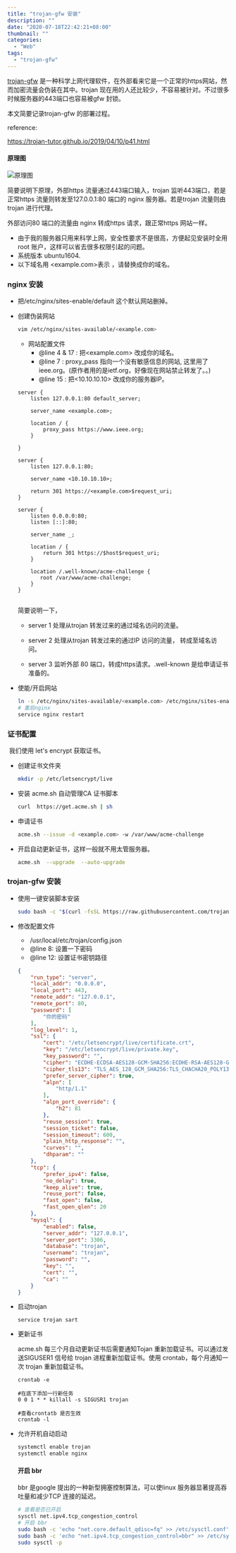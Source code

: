 ```yaml
---
title: "trojan-gfw 安装"
description: ""
date: "2020-07-18T22:42:21+08:00"
thumbnail: ""
categories:
  - "Web"
tags:
  - "trojan-gfw"
---
```


   [trojan-gfw](https://github.com/trojan-gfw/trojan/) 是一种科学上网代理软件，在外部看来它是一个正常的https网站，然而加密流量会伪装在其中。trojan 现在用的人还比较少，不容易被针对。不过很多时候服务器的443端口也容易被gfw 封锁。

本文简要记录trojan-gfw 的部署过程。

reference:

 https://trojan-tutor.github.io/2019/04/10/p41.html

#### 原理图

![原理图](/images/uploads/2020/trojan_sch.svg)

简要说明下原理，外部https 流量通过443端口输入，trojan 监听443端口，若是正常https 流量则转发至127.0.0.1:80 端口的 nginx 服务器。若是trojan 流量则由trojan 进行代理。

外部访问80 端口的流量由 nginx 转成https 请求，跟正常https 网站一样。



*   由于我的服务器只用来科学上网，安全性要求不是很高，方便起见安装时全用root 账户，这样可以省去很多权限引起的问题。
*   系统版本 ubuntu1604.
*   以下域名用 <example.com>表示 ，请替换成你的域名。

### nginx 安装

- 把/etc/nginx/sites-enable/default 这个默认网站删掉。

- 创建伪装网站

  ```bash
  vim /etc/nginx/sites-available/<example.com>
  ```

  - 网站配置文件
    - @line 4 & 17 : 把<example.com> 改成你的域名。
    - @line 7 : proxy_pass 指向一个没有敏感信息的网站, 这里用了 ieee.org。(原作者用的是ietf.org，好像现在网站禁止转发了。。)
    - @line 15 : 把<10.10.10.10> 改成你的服务器IP。

  ```
  server {
      listen 127.0.0.1:80 default_server;
  
      server_name <example.com>;
  
      location / {
          proxy_pass https://www.ieee.org;
      }
  
  }
  
  server {
      listen 127.0.0.1:80;
  
      server_name <10.10.10.10>;
  
      return 301 https://<example.com>$request_uri;
  }
  
  server {
      listen 0.0.0.0:80;
      listen [::]:80;
  
      server_name _;
  
      location / {
          return 301 https://$host$request_uri;
      }
  
      location /.well-known/acme-challenge {
         root /var/www/acme-challenge;
      }
  }
  
  
  ```

  简要说明一下，

  - server 1 处理从trojan 转发过来的通过域名访问的流量。

  - server 2 处理从trojan 转发过来的通过IP 访问的流量， 转成至域名访问。

  - server 3  监听外部 80 端口，转成https请求。.well-known 是给申请证书准备的。

- 使能/开启网站

  ```bash
  ln -s /etc/nginx/sites-available/<example.com> /etc/nginx/sites-enable/
  # 重启nginx
  service nginx restart
  ```

  

### 证书配置

​	我们使用 let's encrypt 获取证书。

- 创建证书文件夹

  ```bash
  mkdir -p /etc/letsencrypt/live
  ```

- 安装 acme.sh 自动管理CA 证书脚本

  ```bash
  curl  https://get.acme.sh | sh
  ```

- 申请证书

  ```bash
  acme.sh --issue -d <example.com> -w /var/www/acme-challenge
  ```

- 开启自动更新证书，这样一般就不用太管服务器。

  ```bash
  acme.sh  --upgrade  --auto-upgrade
  ```

  

### trojan-gfw 安装

* 使用一键安装脚本安装

  ```bash
  sudo bash -c "$(curl -fsSL https://raw.githubusercontent.com/trojan-gfw/trojan-quickstart/master/trojan-quickstart.sh)"
  ```

* 修改配置文件

  *    /usr/local/etc/trojan/config.json
  *    @line 8: 设置一下密码
  *    @line 12: 设置证书密钥路径

  ```json
  {
      "run_type": "server",
      "local_addr": "0.0.0.0",
      "local_port": 443,
      "remote_addr": "127.0.0.1",
      "remote_port": 80,
      "password": [
          "你的密码"
      ],
      "log_level": 1,
      "ssl": {
          "cert": "/etc/letsencrypt/live/certificate.crt",
          "key": "/etc/letsencrypt/live/private.key",
          "key_password": "",
          "cipher": "ECDHE-ECDSA-AES128-GCM-SHA256:ECDHE-RSA-AES128-GCM-SHA256:ECDHE-ECDSA-AES256-GCM-SHA384:ECDHE-RSA-AES256-GCM-SHA384:ECDHE-ECDSA-CHACHA20-POLY1305:ECDHE-RSA-CHACHA20-POLY1305:DHE-RSA-AES128-GCM-SHA256:DHE-RSA-AES256-GCM-SHA384",
          "cipher_tls13": "TLS_AES_128_GCM_SHA256:TLS_CHACHA20_POLY1305_SHA256:TLS_AES_256_GCM_SHA384",
          "prefer_server_cipher": true,
          "alpn": [
              "http/1.1"
          ],
          "alpn_port_override": {
              "h2": 81
          },
          "reuse_session": true,
          "session_ticket": false,
          "session_timeout": 600,
          "plain_http_response": "",
          "curves": "",
          "dhparam": ""
      },
      "tcp": {
          "prefer_ipv4": false,
          "no_delay": true,
          "keep_alive": true,
          "reuse_port": false,
          "fast_open": false,
          "fast_open_qlen": 20
      },
      "mysql": {
          "enabled": false,
          "server_addr": "127.0.0.1",
          "server_port": 3306,
          "database": "trojan",
          "username": "trojan",
          "password": "",
          "key": "",
          "cert": "",
          "ca": ""
      }
  }
  
  ```

* 启动trojan

  ```
  service trojan sart
  ```

* 更新证书

  acme.sh 每三个月自动更新证书后需要通知Tojan 重新加载证书。可以通过发送SIGUSER1 信号给 trojan 进程重新加载证书。使用 crontab，每个月通知一次 trojan 重新加载证书。

  ```
  crontab -e
  
  #在底下添加一行新任务
  0 0 1 * * killall -s SIGUSR1 trojan
  
  #查看crontatb 是否生效
  crontab -l
  ```

  

* 允许开机自动启动

  ```bash
  systemctl enable trojan
  systemctl enable nginx
  ```

  #### 开启 bbr

  bbr 是google 提出的一种新型拥塞控制算法，可以使linux 服务器显著提高吞吐量和减少TCP 连接的延迟。

  ```bash
  # 查看是否已开启
  sysctl net.ipv4.tcp_congestion_control
  # 开启 bbr
  sudo bash -c 'echo "net.core.default_qdisc=fq" >> /etc/sysctl.conf'
  sudo bash -c 'echo "net.ipv4.tcp_congestion_control=bbr" >> /etc/sysctl.conf'
  sudo sysctl -p
  ```

  